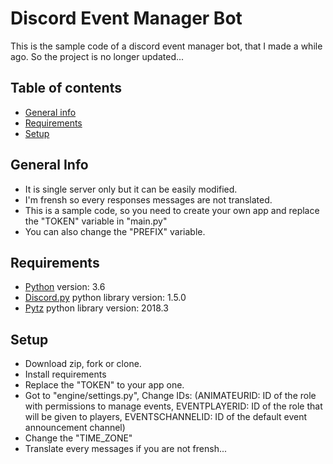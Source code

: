 # Discord Event Manager Bot
This is the sample code of a discord event manager bot,
that I made a while ago. So the project is no longer updated...

## Table of contents
* [General info](#general-info)
* [Requirements](#requirements)
* [Setup](#setup)

## General Info
* It is single server only but it can be easily modified.
*  I'm frensh so every responses messages are not translated.
* This is a sample code, so you need to create your own app and
  replace the "TOKEN" variable in "main.py"
* You can also change the "PREFIX" variable.

## Requirements
* [Python](https://www.python.org/downloads/) version: 3.6
* [Discord.py](https://pypi.org/project/discord.py/) python library version: 1.5.0
* [Pytz](https://pypi.org/project/pytz/) python library version: 2018.3

## Setup
* Download zip, fork or clone.
* Install requirements
* Replace the "TOKEN" to your app one.
* Got to "engine/settings.py", Change IDs:
(ANIMATEURID: ID of the role with permissions to manage events,
EVENTPLAYERID: ID of the role that will be given to players,
EVENTSCHANNELID: ID of the default event announcement channel)
* Change the "TIME_ZONE"
* Translate every messages if you are not frensh...
